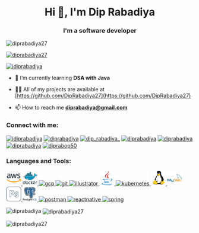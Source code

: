 <h1 align="center">Hi 👋, I'm Dip Rabadiya</h1>
<h3 align="center">I'm a software developer</h3>

<p align="left"> <img src="https://komarev.com/ghpvc/?username=diprabadiya27&label=Profile%20views&color=0e75b6&style=flat" alt="diprabadiya27" /> </p>

<p align="left"> <a href="https://github.com/ryo-ma/github-profile-trophy"><img src="https://github-profile-trophy.vercel.app/?username=diprabadiya27" alt="diprabadiya27" /></a> </p>

<p align="left"> <a href="https://twitter.com/idiprabadiya" target="blank"><img src="https://img.shields.io/twitter/follow/idiprabadiya?logo=twitter&style=for-the-badge" alt="idiprabadiya" /></a> </p>

- 🌱 I’m currently learning **DSA with Java**

- 👨‍💻 All of my projects are available at [https://github.com/DipRabadiya27](https://github.com/DipRabadiya27)

- 📫 How to reach me **diprabadiya@gmail.com**

<h3 align="left">Connect with me:</h3>
<p align="left">
<a href="https://twitter.com/idiprabadiya" target="blank"><img align="center" src="https://raw.githubusercontent.com/rahuldkjain/github-profile-readme-generator/master/src/images/icons/Social/twitter.svg" alt="idiprabadiya" height="30" width="40" /></a>
<a href="https://linkedin.com/in/diprabadiya" target="blank"><img align="center" src="https://raw.githubusercontent.com/rahuldkjain/github-profile-readme-generator/master/src/images/icons/Social/linked-in-alt.svg" alt="diprabadiya" height="30" width="40" /></a>
<a href="https://instagram.com/dip_rabadiya_" target="blank"><img align="center" src="https://raw.githubusercontent.com/rahuldkjain/github-profile-readme-generator/master/src/images/icons/Social/instagram.svg" alt="dip_rabadiya_" height="30" width="40" /></a>
<a href="https://www.codechef.com/users/diprabadiya" target="blank"><img align="center" src="https://cdn.jsdelivr.net/npm/simple-icons@3.1.0/icons/codechef.svg" alt="diprabadiya" height="30" width="40" /></a>
<a href="https://www.hackerrank.com/diprabadiya" target="blank"><img align="center" src="https://raw.githubusercontent.com/rahuldkjain/github-profile-readme-generator/master/src/images/icons/Social/hackerrank.svg" alt="diprabadiya" height="30" width="40" /></a>
<a href="https://www.leetcode.com/diprabadiya" target="blank"><img align="center" src="https://raw.githubusercontent.com/rahuldkjain/github-profile-readme-generator/master/src/images/icons/Social/leet-code.svg" alt="diprabadiya" height="30" width="40" /></a>
<a href="https://auth.geeksforgeeks.org/user/diprabop50" target="blank"><img align="center" src="https://raw.githubusercontent.com/rahuldkjain/github-profile-readme-generator/master/src/images/icons/Social/geeks-for-geeks.svg" alt="diprabop50" height="30" width="40" /></a>
</p>

<h3 align="left">Languages and Tools:</h3>
<p align="left"> <a href="https://aws.amazon.com" target="_blank" rel="noreferrer"> <img src="https://raw.githubusercontent.com/devicons/devicon/master/icons/amazonwebservices/amazonwebservices-original-wordmark.svg" alt="aws" width="40" height="40"/> </a> <a href="https://www.docker.com/" target="_blank" rel="noreferrer"> <img src="https://raw.githubusercontent.com/devicons/devicon/master/icons/docker/docker-original-wordmark.svg" alt="docker" width="40" height="40"/> </a> <a href="https://cloud.google.com" target="_blank" rel="noreferrer"> <img src="https://www.vectorlogo.zone/logos/google_cloud/google_cloud-icon.svg" alt="gcp" width="40" height="40"/> </a> <a href="https://git-scm.com/" target="_blank" rel="noreferrer"> <img src="https://www.vectorlogo.zone/logos/git-scm/git-scm-icon.svg" alt="git" width="40" height="40"/> </a> <a href="https://www.adobe.com/in/products/illustrator.html" target="_blank" rel="noreferrer"> <img src="https://www.vectorlogo.zone/logos/adobe_illustrator/adobe_illustrator-icon.svg" alt="illustrator" width="40" height="40"/> </a> <a href="https://www.java.com" target="_blank" rel="noreferrer"> <img src="https://raw.githubusercontent.com/devicons/devicon/master/icons/java/java-original.svg" alt="java" width="40" height="40"/> </a> <a href="https://kubernetes.io" target="_blank" rel="noreferrer"> <img src="https://www.vectorlogo.zone/logos/kubernetes/kubernetes-icon.svg" alt="kubernetes" width="40" height="40"/> </a> <a href="https://www.linux.org/" target="_blank" rel="noreferrer"> <img src="https://raw.githubusercontent.com/devicons/devicon/master/icons/linux/linux-original.svg" alt="linux" width="40" height="40"/> </a> <a href="https://www.mysql.com/" target="_blank" rel="noreferrer"> <img src="https://raw.githubusercontent.com/devicons/devicon/master/icons/mysql/mysql-original-wordmark.svg" alt="mysql" width="40" height="40"/> </a> <a href="https://www.photoshop.com/en" target="_blank" rel="noreferrer"> <img src="https://raw.githubusercontent.com/devicons/devicon/master/icons/photoshop/photoshop-line.svg" alt="photoshop" width="40" height="40"/> </a> <a href="https://www.postgresql.org" target="_blank" rel="noreferrer"> <img src="https://raw.githubusercontent.com/devicons/devicon/master/icons/postgresql/postgresql-original-wordmark.svg" alt="postgresql" width="40" height="40"/> </a> <a href="https://postman.com" target="_blank" rel="noreferrer"> <img src="https://www.vectorlogo.zone/logos/getpostman/getpostman-icon.svg" alt="postman" width="40" height="40"/> </a> <a href="https://reactnative.dev/" target="_blank" rel="noreferrer"> <img src="https://reactnative.dev/img/header_logo.svg" alt="reactnative" width="40" height="40"/> </a> <a href="https://spring.io/" target="_blank" rel="noreferrer"> <img src="https://www.vectorlogo.zone/logos/springio/springio-icon.svg" alt="spring" width="40" height="40"/> </a> </p>

<p><img align="left" src="https://github-readme-stats.vercel.app/api/top-langs?username=diprabadiya&show_icons=true&locale=en&layout=compact" alt="diprabadiya" /></p>

<p>&nbsp;<img align="center" src="https://github-readme-stats.vercel.app/api?username=diprabadiya27&show_icons=true&locale=en" alt="diprabadiya27" /></p>

<p><img align="center" src="https://github-readme-streak-stats.herokuapp.com/?user=diprabadiya27&" alt="diprabadiya27" /></p>

